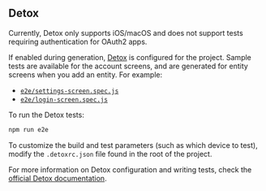 ## Detox

Currently, Detox only supports iOS/macOS and does not support tests requiring authentication for OAuth2 apps.

If enabled during generation, [Detox](https://github.com/wix/Detox) is configured for the project. Sample tests are available for the account screens, and are generated for entity screens when you add an entity. For example:

-   [`e2e/settings-screen.spec.js`](https://github.com/ruddell/jhipster-react-native/blob/main/generators/app/templates/e2e/account/settings-screen.spec.js.ejs)
-   [`e2e/login-screen.spec.js`](https://github.com/ruddell/jhipster-react-native/blob/main/generators/app/templates/e2e/account/login-screen.spec.js.ejs)

To run the Detox tests:

```sh
npm run e2e
```

To customize the build and test parameters (such as which device to test), modify the `.detoxrc.json` file found in the root of the project.

For more information on Detox configuration and writing tests, check the [official Detox documentation](https://github.com/wix/Detox/blob/master/docs/README.md).
